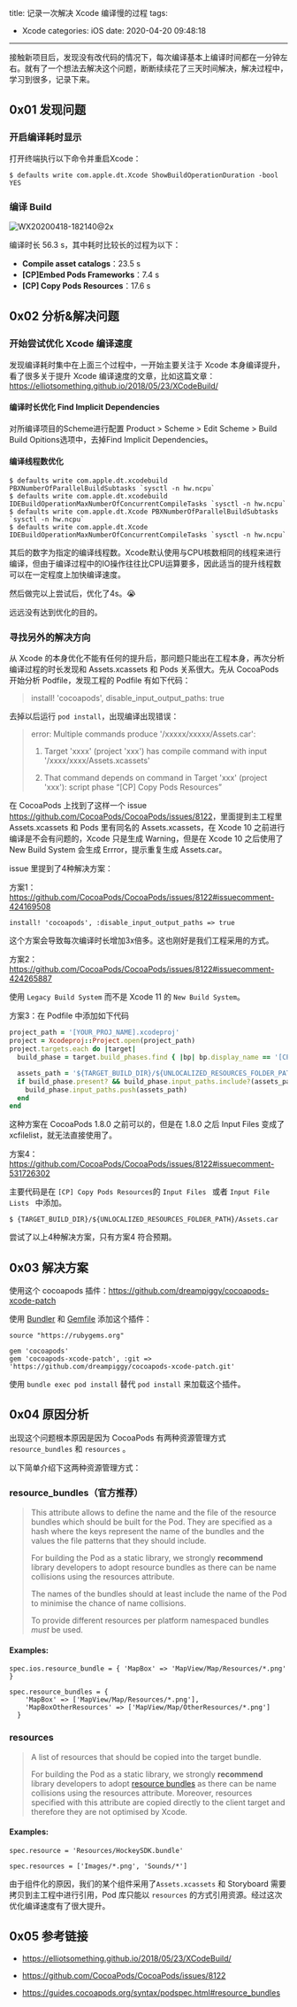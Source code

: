 title: 记录一次解决 Xcode 编译慢的过程
tags:
  - Xcode
categories: iOS
date: 2020-04-20 09:48:18
---


接触新项目后，发现没有改代码的情况下，每次编译基本上编译时间都在一分钟左右。就有了一个想法去解决这个问题，断断续续花了三天时间解决，解决过程中，学习到很多，记录下来。

## 0x01 发现问题

### 开启编译耗时显示

打开终端执行以下命令并重启Xcode：

```shell
$ defaults write com.apple.dt.Xcode ShowBuildOperationDuration -bool YES
```

### 编译 Build

![WX20200418-182140@2x](http://file.blog.chaosky.tech/2020/04/18/1587205361-WX20200418-182140@2x.png)

编译时长 56.3 s，其中耗时比较长的过程为以下：

-  **Compile asset catalogs**：23.5 s
- **[CP]Embed Pods Frameworks**：7.4 s
- **[CP] Copy Pods Resources**：17.6 s

## 0x02 分析&解决问题

### 开始尝试优化 Xcode 编译速度

发现编译耗时集中在上面三个过程中，一开始主要关注于 Xcode 本身编译提升，看了很多关于提升 Xcode 编译速度的文章，比如这篇文章：<https://elliotsomething.github.io/2018/05/23/XCodeBuild/>

#### 编译时长优化 Find Implicit Dependencies

对所编译项目的Scheme进行配置 Product > Scheme > Edit Scheme > Build Build Opitions选项中，去掉Find Implicit Dependencies。

#### 编译线程数优化

```shell
$ defaults write com.apple.dt.xcodebuild PBXNumberOfParallelBuildSubtasks `sysctl -n hw.ncpu`
$ defaults write com.apple.dt.xcodebuild IDEBuildOperationMaxNumberOfConcurrentCompileTasks `sysctl -n hw.ncpu`
$ defaults write com.apple.dt.Xcode PBXNumberOfParallelBuildSubtasks `sysctl -n hw.ncpu`
$ defaults write com.apple.dt.Xcode IDEBuildOperationMaxNumberOfConcurrentCompileTasks `sysctl -n hw.ncpu`
```

其后的数字为指定的编译线程数。Xcode默认使用与CPU核数相同的线程来进行编译，但由于编译过程中的IO操作往往比CPU运算要多，因此适当的提升线程数可以在一定程度上加快编译速度。

然后做完以上尝试后，优化了4s。😭

远远没有达到优化的目的。

### 寻找另外的解决方向

从 Xcode 的本身优化不能有任何的提升后，那问题只能出在工程本身，再次分析编译过程的时长发现和 Assets.xcassets 和 Pods 关系很大。先从 CocoaPods 开始分析 Podfile，发现工程的 Podfile 有如下代码：

> install! 'cocoapods', disable_input_output_paths: true

去掉以后运行 `pod install`，出现编译出现错误：

> error: Multiple commands produce '/xxxxx/xxxxx/Assets.car':
>
> 1) Target 'xxxx' (project 'xxx') has compile command with input '/xxxx/xxxx/Assets.xcassets'
>
> 2) That command depends on command in Target 'xxx' (project 'xxx'): script phase “[CP] Copy Pods Resources”

在 CocoaPods 上找到了这样一个 issue  <https://github.com/CocoaPods/CocoaPods/issues/8122>，里面提到主工程里 Assets.xcassets 和 Pods 里有同名的  Assets.xcassets，在 Xcode 10 之前进行编译是不会有问题的，Xcode 只是生成 Warning，但是在 Xcode 10 之后使用了 New Build System 会生成 Errror，提示重复生成 Assets.car。

issue 里提到了4种解决方案：

方案1：<https://github.com/CocoaPods/CocoaPods/issues/8122#issuecomment-424169508>

```
install! 'cocoapods', :disable_input_output_paths => true
```

这个方案会导致每次编译时长增加3x倍多。这也刚好是我们工程采用的方式。

方案2：https://github.com/CocoaPods/CocoaPods/issues/8122#issuecomment-424265887

 使用  `Legacy Build System`  而不是 Xcode 11 的 `New Build System`。

方案3：在 Podfile 中添加如下代码

```ruby
project_path = '[YOUR_PROJ_NAME].xcodeproj'
project = Xcodeproj::Project.open(project_path)
project.targets.each do |target|
  build_phase = target.build_phases.find { |bp| bp.display_name == '[CP] Copy Pods Resources' }

  assets_path = '${TARGET_BUILD_DIR}/${UNLOCALIZED_RESOURCES_FOLDER_PATH}/Assets.car'
  if build_phase.present? && build_phase.input_paths.include?(assets_path) == false
    build_phase.input_paths.push(assets_path)
  end
end
```

这种方案在 CocoaPods 1.8.0 之前可以的，但是在 1.8.0 之后 Input Files 变成了 xcfilelist，就无法直接使用了。

方案4：<https://github.com/CocoaPods/CocoaPods/issues/8122#issuecomment-531726302>

主要代码是在 `[CP] Copy Pods Resources`的 `Input Files ` 或者 `Input File Lists ` 中添加。

```
$ {TARGET_BUILD_DIR}/${UNLOCALIZED_RESOURCES_FOLDER_PATH}/Assets.car
```

尝试了以上4种解决方案，只有方案4 符合预期。

## 0x03 解决方案

使用这个 cocoapods 插件：<https://github.com/dreampiggy/cocoapods-xcode-patch>

使用 [Bundler](https://bundler.io/) 和 [Gemfile](https://bundler.io/gemfile.html) 添加这个插件：

```
source "https://rubygems.org"

gem 'cocoapods'
gem 'cocoapods-xcode-patch', :git => 'https://github.com/dreampiggy/cocoapods-xcode-patch.git'
```

使用  `bundle exec pod install` 替代 `pod install` 来加载这个插件。

## 0x04 原因分析

出现这个问题根本原因是因为 CocoaPods 有两种资源管理方式 `resource_bundles`  和 `resources` 。

以下简单介绍下这两种资源管理方式：

### resource_bundles（官方推荐）

> This attribute allows to define the name and the file of the resource bundles which should be built for the Pod. They are specified as a hash where the keys represent the name of the bundles and the values the file patterns that they should include.
>
> For building the Pod as a static library, we strongly **recommend** library developers to adopt resource bundles as there can be name collisions using the resources attribute.
>
> The names of the bundles should at least include the name of the Pod to minimise the chance of name collisions.
>
> To provide different resources per platform namespaced bundles *must* be used.

#### Examples:

```
spec.ios.resource_bundle = { 'MapBox' => 'MapView/Map/Resources/*.png' }
```

```
spec.resource_bundles = {
    'MapBox' => ['MapView/Map/Resources/*.png'],
    'MapBoxOtherResources' => ['MapView/Map/OtherResources/*.png']
  }
```

### resources

> A list of resources that should be copied into the target bundle.
>
> For building the Pod as a static library, we strongly **recommend** library developers to adopt [resource bundles](https://guides.cocoapods.org/syntax/podspec.html#resource_bundles) as there can be name collisions using the resources attribute. Moreover, resources specified with this attribute are copied directly to the client target and therefore they are not optimised by Xcode.

#### Examples:

```
spec.resource = 'Resources/HockeySDK.bundle'
```

```
spec.resources = ['Images/*.png', 'Sounds/*']
```

由于组件化的原因，我们的某个组件采用了`Assets.xcassets` 和 Storyboard 需要拷贝到主工程中进行引用，Pod 库只能以 `resources` 的方式引用资源。经过这次优化编译速度有了很大提升。

## 0x05 参考链接

- <https://elliotsomething.github.io/2018/05/23/XCodeBuild/>
- <https://github.com/CocoaPods/CocoaPods/issues/8122>

- <https://guides.cocoapods.org/syntax/podspec.html#resource_bundles>

